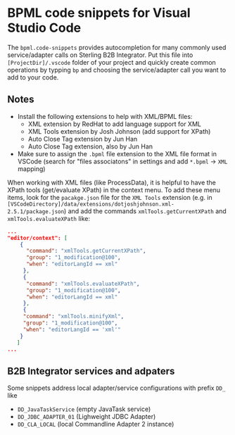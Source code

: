 # BPML code snippets for Visual Studio Code

The `bpml.code-snippets` provides autocompletion for many commonly used service/adapter calls on Sterling B2B Integrator.
Put this file into `[ProjectDir]/.vscode` folder of your project and quickly create common operations by typping `bp` and choosing the service/adapter call you want to add to your code.

## Notes

* Install the following extensions to help with XML/BPML files:
  * XML extension by RedHat to add language support for XML
  * XML Tools extension by Josh Johnson (add support for XPath)
  * Auto Close Tag extension by Jun Han
  * Auto Close Tag extension, also by Jun Han
* Make sure to assign the `.bpml` file extension to the XML file format in VSCode (search for "files associatons" in settings and add `*.bpml` &rarr; `XML` mapping)

When working with XML files (like ProcessData), it is helpful to have the XPath tools (get/evaluate XPath) in the context menu. To add these menu items, look for the `pacakge.json` file for the `XML Tools` extension (e.g. in `[VSCodeDirectory]/data/extensions/dotjoshjohnson.xml-2.5.1/package.json`) and add the commands `xmlTools.getCurrentXPath` and `xmlTools.evaluateXPath` like:

```json
...
"editor/context": [
    {
      "command": "xmlTools.getCurrentXPath",
      "group": "1_modification@100",
      "when": "editorLangId == xml"
     },
     {
      "command": "xmlTools.evaluateXPath",
      "group": "1_modification@100",
      "when": "editorLangId == xml"
     },
     {
     "command": "xmlTools.minifyXml",
     "group": "1_modification@100",
     "when": "editorLangId == 'xml'"
    }
   ]
...
```

## B2B Integrator services and adpaters

Some snippets address local adapter/service configurations with prefix `DD_` like

* `DD_JavaTaskService` (empty JavaTask service)
* `DD_JDBC_ADAPTER_01` (Lighweight JDBC Adapter)
* `DD_CLA_LOCAL` (local Commandline Adapter 2 instance)
